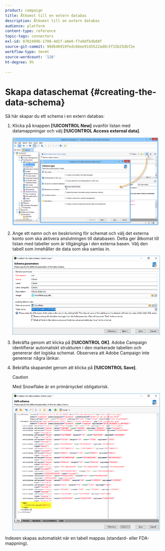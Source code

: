 ```yaml
---
product: campaign
title: Åtkomst till en extern databas
description: Åtkomst till en extern databas
audience: platform
content-type: reference
topic-tags: connectors
exl-id: 8702499b-1700-4d1f-a0e0-f7a9dfb4b88f
source-git-commit: 98d646919fedc66ee9145522ad0c5f15b25dbf2e
workflow-type: tm+mt
source-wordcount: '126'
ht-degree: 9%

---
```


# Skapa dataschemat {#creating-the-data-schema}

Så här skapar du ett schema i en extern databas:

1. Klicka på knappen **[!UICONTROL New]** ovanför listan med datamappningar och välj **[!UICONTROL Access external data]**.

   ![](assets/wf_new_schema_fda.png)

1. Ange ett namn och en beskrivning för schemat och välj det externa konto som ska aktivera anslutningen till databasen. Detta ger åtkomst till listan med tabeller som är tillgängliga i den externa basen. Välj den tabell som innehåller de data som ska samlas in.

   ![](assets/wf_new_schema_select_table_fda.png)

1. Bekräfta genom att klicka på **[!UICONTROL OK]**. Adobe Campaign identifierar automatiskt strukturen i den markerade tabellen och genererar det logiska schemat. Observera att Adobe Campaign inte genererar några länkar.

1. Bekräfta skapandet genom att klicka på **[!UICONTROL Save]**.

   >[!CAUTION]
   >
   >Med Snowflake är en primärnyckel obligatorisk.

   ![](assets/wf_new_schema_generate_fda.png)

Indexen skapas automatiskt när en tabell mappas (standard- eller FDA-mappning).
